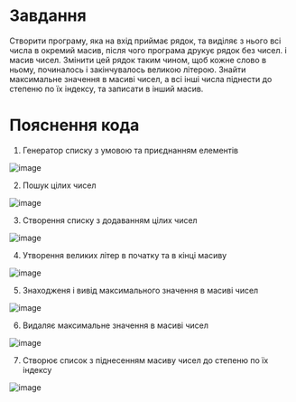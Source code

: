 # Завдання
Створити програму, яка на вхід приймає рядок, та виділяє з нього всі
числа в окремий масив, після чого програма друкує рядок без чисел. і
масив чисел. Змінити цей рядок таким чином, щоб кожне слово в ньому,
починалось і закінчувалось великою літерою. Знайти максимальне
значення в масиві чисел, а всі інші числа піднести до степеню по їх
індексу, та записати в інший масив.
# Пояснення кода
1) Генератор списку з умовою та приєднанням елементів

![image](https://user-images.githubusercontent.com/86650368/124727187-28ff6480-df17-11eb-8e81-8291b2b331b5.png)

2) Пошук цілих чисел

![image](https://user-images.githubusercontent.com/86650368/124725545-9f02cc00-df15-11eb-85ec-00f35ed6dd0e.png)

3) Створення списку з додаванням цілих чисел 

![image](https://user-images.githubusercontent.com/86650368/124725748-cb1e4d00-df15-11eb-86b1-24484b423ac6.png)

4) Утворення великих літер в початку та в кінці масиву 

![image](https://user-images.githubusercontent.com/86650368/124725912-f4d77400-df15-11eb-9a6c-6b54793c83c4.png)

5) Знаходженя і вивід максимального значення в масиві чисел

![image](https://user-images.githubusercontent.com/86650368/124726475-77603380-df16-11eb-9ad5-8459daf420ad.png)

6) Видаляє максимальне значення в масиві чисел

![image](https://user-images.githubusercontent.com/86650368/124726635-98c11f80-df16-11eb-92fa-32a9f0c9abab.png)

7) Створює список з піднесенням масиву чисел до степеню по їх індексу

![image](https://user-images.githubusercontent.com/86650368/124726787-be4e2900-df16-11eb-82ef-a53b4da91e20.png)
